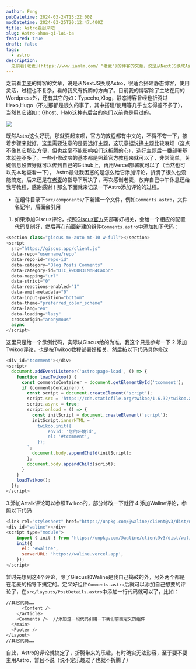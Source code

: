 ```yaml
---
author: Feng
pubDatetime: 2024-03-24T15:22:00Z
modDatetime: 2024-03-25T20:12:47.400Z
title: Astro耍起来吧
slug: Astro-shua-qi-lai-ba
featured: true
draft: false
tags:
  - astro
description:
  之前看[老麦](https://www.iamlm.com/ "老麦")的博客的文章，说是从NextJS换成Astro，很适合搭建静态博客，使用灵活，过程也不复杂，看的我又有折腾的方向了。目前我的博客除了主站在用的Wordpress外，还有其它的如：Typecho,Xlog，静态博客曾经也折腾过Hexo,Hugo（不过那都是很久的事了，其中搭建/使用等几乎也忘得差不多了），当然其它诸如：Ghost、Halo这种有后台的俺们以前也是用过的
---
```

之前看[老麦](https://www.iamlm.com/ "老麦")的博客的文章，说是从NextJS换成Astro，很适合搭建静态博客，使用灵活，过程也不复杂，看的我又有折腾的方向了。目前我的博客除了主站在用的Wordpress外，还有其它的如：Typecho,Xlog，静态博客曾经也折腾过Hexo,Hugo（不过那都是很久的事了，其中搭建/使用等几乎也忘得差不多了），当然其它诸如：Ghost、Halo这种有后台的俺们以前也是用过的。

<!--more-->

![](https://api.uu126.cn/wp-content/uploads/2024/03/Astro.webp)

既然Astro这么好玩，那就耍起来呗，官方的教程都有中文的，不得不夸一下，按着步骤来就好，这里需要注意的是要选好主题，这玩意据说换主题比较麻烦（这点不像其它那么方便，但也丝毫不能影响咱们这折腾的心），选好主题后一番部署基本就差不多了。一些小修改啥的基本都是照着官方教程来就可以了，非常简单，关键信息设置好就可以传到自己的Github上，再用Vercel部署就可以了（当然也可以先本地查看一下）。
Astro最让我困惑的是怎么给它添加评论，折腾了很久也没能搞定，后来还是在[老麦](https://www.iamlm.com/ "老麦")的指导下解决了，再次感谢老麦，放弃自己中午休息还给我写教程，感谢感谢！那么下面就来记录一下Astro添加评论的过程。
 - 在组件目录下`src/components/`下新建一个文件，例如`Comments.astro`，文件名记牢，后面会引用
 1. 如果添加Giscus评论，按照[Giscus官方](https://giscus.app/zh-CN "Giscus官方")先部署好相关，会给一个相应的配置代码复制好，然后再在前面新建的组件`Comments.astro`中添加如下代码：
```js
<section class="giscus mx-auto mt-10 w-full"></section>
<script
  src="https://giscus.app/client.js"
  data-repo="username/repo"
  data-repo-id="repo-id"
  data-category="Blog Posts Comments"
  data-category-id="DIC_kwDOB3LMn84CaXpn"
  data-mapping="url"
  data-strict="0"
  data-reactions-enabled="1"
  data-emit-metadata="0"
  data-input-position="bottom"
  data-theme="preferred_color_scheme"
  data-lang="en"
  data-loading="lazy"
  crossorigin="anonymous"
  async
</script>
```
这里只是给一个示例代码，实际以Giscus给的为准，我这个只是参考一下
 2.添加Twikoo评论，也是按Twikoo教程部署好相关，然后按以下代码具体修改
```js
<div id="tcomment"></div>
<script>
  document.addEventListener('astro:page-load', () => {
    function loadTwikoo() {
      const commentsContainer = document.getElementById('tcomment');
      if (commentsContainer) {
        const script = document.createElement('script');
        script.src = 'https://cdn.staticfile.org/twikoo/1.6.32/twikoo.all.min.js';
        script.async = true;
        script.onload = () => {
          const initScript = document.createElement('script');
          initScript.innerHTML = `
            twikoo.init({
                envId: '您的环境id',
                el: '#tcomment',
            });
        `;
          document.body.appendChild(initScript);
        };
        document.body.appendChild(script);
      }
    }
    loadTwikoo();
  });
</script>
```
3.添加Artalk评论可以参照Twikoo的，部分修改一下就行
4.添加Waline评论，参照以下代码
```js
<link rel="stylesheet" href="https://unpkg.com/@waline/client@v3/dist/waline.css"/>
<div id="waline"></div>
<script type="module">
    import { init } from 'https://unpkg.com/@waline/client@v3/dist/waline.js';
    init({
      el: '#waline',
      serverURL: 'https://waline.vercel.app',
    });
</script>
```
暂时先想到这4个评论，除了Giscus和Waline是我自己捣鼓的外，另外两个都是在老麦的指导下搞定的。定义好组件`Comments.astro`后就可以添加自己想要的评论了，在`src/layouts/PostDetails.astro`中添加一行代码就可以了，比如：
```bash
//其它代码……
      <Content />
    </article>
    <Comments />  //添加这一段代码引用一下我们前面定义的组件
  </main>
  <Footer />
</Layout>
//其它代码……
```
自此，Astro的评论就搞定了，折腾带来的乐趣，有时确实无法形容，至于要不要主用Astro，暂且不说（说不定乐趣过了也就不折腾了）